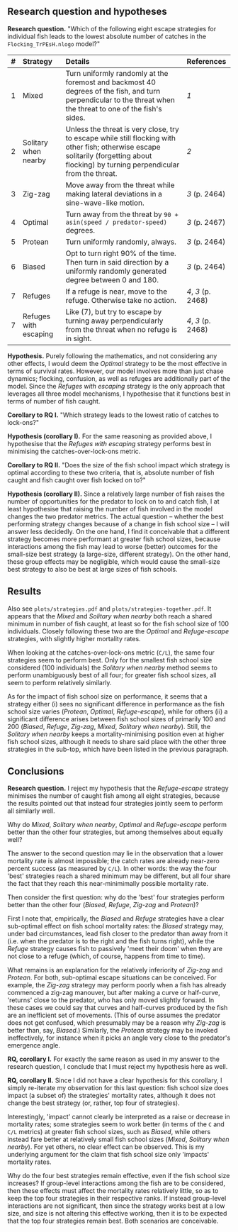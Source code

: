 ## Research question and hypotheses

**Research question.** "Which of the following eight escape
strategies for individual fish leads to the lowest absolute number of catches in the
`Flocking_TrPEsH.nlogo` model?"

| #   | Strategy | Details | References |
| :-- | :------- | :------ | :--------- |
| 1 | Mixed | Turn uniformly randomly at the foremost and backmost 40 degrees of the fish, and turn perpendicular to the threat when the threat to one of the fish's sides. | _1_ |
| 2 | Solitary when nearby | Unless the threat is very close, try to escape while still flocking with other fish; otherwise escape solitarily (forgetting about flocking) by turning perpendicular from the threat. | _2_ |
| 3 | Zig-zag | Move away from the threat while making lateral deviations in a sine-wave-like motion. | _3_ (p. 2464) |
| 4 | Optimal | Turn away from the threat by `90 + asin(speed / predator-speed)` degrees. | _3_ (p. 2467) |
| 5 | Protean | Turn uniformly randomly, always. | _3_ (p. 2464) |
| 6 | Biased | Opt to turn right 90% of the time. Then turn in said direction by a uniformly randomly generated degree between 0 and 180. | _3_ (p. 2464) |
| 7 | Refuges | If a refuge is near, move to the refuge. Otherwise take no action. | _4_, _3_ (p. 2468) |
| 7 | Refuges with escaping | Like (7), but try to escape by turning away perpendicularly from the threat when no refuge is in sight. | _4_, _3_ (p. 2468) |

**Hypothesis.** Purely following the mathematics, and not considering any other effects,
I would deem the _Optimal_ strategy to be the most effective
in terms of survival rates. However, our model involves more than just chase dynamics;
flocking, confusion, as well as refuges are additionally part of the model. Since
the _Refuges with escaping_ strategy is the only approach that leverages all three
model mechanisms, I hypothesise that it functions best in terms of number of fish caught.

**Corollary to RQ I.** "Which strategy leads to the lowest ratio of catches to lock-ons?"

**Hypothesis (corollary I).** For the same reasoning as provided above, I hypothesise
that the _Refuges with escaping_ strategy performs best in minimising the catches-over-lock-ons
metric.

**Corollary to RQ II.** "Does the size of the fish school impact which strategy is optimal according
to these two criteria, that is, absolute number of fish caught and fish caught over fish locked on to?"

**Hypothesis (corollary II).** Since a relatively large number of fish raises the number of
opportunities for the predator to lock on to and catch fish, I at least hypothesise that
raising the number of fish involved in the model changes the two predator metrics. The actual
question – whether the best performing strategy changes because of a change in fish school size –
I will answer less decidedly. On the one hand, I find it conceivable that a different strategy
becomes more performant at greater fish school sizes, because interactions among the fish may lead to
worse (better) outcomes for the small-size best strategy (a large-size, different strategy).
On the other hand, these group effects may be negligible, which would cause the small-size
best strategy to also be best at large sizes of fish schools.

## Results

Also see `plots/strategies.pdf` and `plots/strategies-together.pdf`. It appears that the _Mixed_ and
_Solitary when nearby_ both reach a shared minimum in number of fish caught, at least so for the fish school size of
100 individuals. Closely following these two are the _Optimal_ and _Refuge-escape_ strategies, with slightly higher
mortality rates.

When looking at the catches-over-lock-ons metric (`C/L`), the same four strategies seem to perform best. Only for
the smallest fish school size considered (100 individuals) the _Solitary when nearby_ method seems to perform
unambiguously best of all four; for greater fish school sizes, all seem to perform relatively similarly.

As for the impact of fish school size on performance, it seems that a strategy either (i) sees no significant difference
in performance as the fish school size varies (_Protean_, _Optimal_, _Refuge-escape_), while for others (ii) a
significant difference arises between fish school sizes of primarily 100 and 200 (_Biased_, _Refuge_, _Zig-zag_,
_Mixed_, _Solitary when nearby_). Still, the _Solitary when nearby_ keeps a mortality-minimising position even at
higher fish school sizes, although it needs to share said place with the other three strategies in the sub-top,
which have been listed in the previous paragraph.

## Conclusions

**Research question.** I reject my hypothesis that the _Refuge-escape_ strategy minimises the number of
caught fish among all eight strategies, because the results pointed out that instead four strategies jointly seem to
perform all similarly well.

Why do _Mixed_, _Solitary when nearby_, _Optimal_ and _Refuge-escape_ perform better than the other four strategies,
but among themselves about equally well?

The answer to the second question may lie in the observation that a lower
mortality rate is almost impossible; the catch rates are already near-zero percent success (as measured by `C/L`). In
other words: the way the four 'best' strategies reach a shared minimum may be different, but all four share the fact
that they reach this near-minimimally possible mortality rate.

Then consider the first question: why do the 'best'
four strategies perform better than the other four (_Biased_, _Refuge_, _Zig-zag_ and _Protean_)?

First I note that,
empirically, the _Biased_ and _Refuge_ strategies have a clear sub-optimal effect on fish school mortality rates:
the _Biased_ strategy may, under bad circumstances, lead fish closer to the predator than away from it (i.e. when
the predator is to the right and the fish turns right), while the _Refuge_ strategy causes fish to passively
'meet their doom' when they are not close to a refuge (which, of course, happens from time to time).

What remains is an explanation for the relatively inferiority of _Zig-zag_ and _Protean_. For both, sub-optimal
escape situations can be conceived. For example, the _Zig-zag_ strategy may perform poorly when a fish has already
commenced a zig-zag manouver, but after making a curve or half-curve, 'returns' close to the predator, who has only
moved slightly forward. In these cases we could say that curves and half-curves produced by the fish are an inefficient
set of movements. (This of ourse assumes the predator does not get confused, which presumably may be a reason why
_Zig-zag_ is better than, say, _Biased_.) Similarly, the _Protean_ strategy may be invoked ineffectively, for instance
when it picks an angle very close to the predator's emergence angle.

**RQ, corollary I.** For exactly the same reason as used in my answer to the research question, I conclude that I must
reject my hypothesis here as well.

**RQ, corollary II.** Since I did not have a clear hypothesis for this corollary, I simply re-iterate my observation for
this last question: fish school size does impact (a subset of) the strategies' mortality rates, although it does
not change the best strategy (or, rather, top four of strategies).

Interestingly, 'impact' cannot clearly be interpreted as a raise or decrease in mortality rates; some strategies seem
to work better (in terms of the `C` and `C/L` metrics) at greater fish school sizes, such as _Biased_, while others
instead fare better at relatively small fish school sizes (_Mixed_, _Solitary when nearby_). For yet others, no
clear effect can be observed. This is my underlying argument for the claim that fish school size only 'impacts'
mortality rates.

Why do the four best strategies remain effective, even if the fish school size increases? If group-level interactions
among the fish are to be considered, then these effects must affect the mortality rates relatively little, so as to
keep the top four strategies in their respective ranks. If instead group-level interactions are not significant, then
since the strategy works best at a low size, and size is not altering this effective working, then it is to be
expected that the top four strategies remain best. Both scenarios are conceivable.
